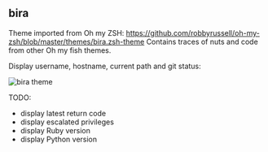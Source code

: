 ## bira

Theme imported from Oh my ZSH: https://github.com/robbyrussell/oh-my-zsh/blob/master/themes/bira.zsh-theme
Contains traces of nuts and code from other Oh my fish themes.

Display username, hostname, current path and git status:

![bira theme](https://raw.github.com/vincent-psarga/oh-my-fish/master/themes/bira/screenshot.png)

TODO:
 - display latest return code
 - display escalated privileges
 - display Ruby version
 - display Python version
